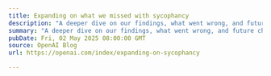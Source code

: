 ```yaml
---
title: Expanding on what we missed with sycophancy
description: "A deeper dive on our findings, what went wrong, and future changes we’re making."
summary: "A deeper dive on our findings, what went wrong, and future changes we’re making."
pubDate: Fri, 02 May 2025 08:00:00 GMT
source: OpenAI Blog
url: https://openai.com/index/expanding-on-sycophancy

---
```


